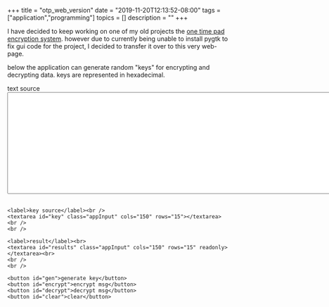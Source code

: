 +++
title = "otp_web_version"
date = "2019-11-20T12:13:52-08:00"
tags = ["application","programming"]
topics = []
description = ""
+++

I have decided to keep working on one of my old projects the [one time pad encryption 
system](/cgi-bin/fossil.cgi/otp_crypt/).   however due to currently being unable to install 
pygtk to fix gui code for the project, I decided to transfer it over to this very web-page.

<!-- more --> 

below the application can generate random "keys" for encrypting and decrypting data. 
keys are represented in hexadecimal.
 
<script defer src="/js/otp_crypt_web.js"></script>

<div id="application">
	<label>text source</label><br />
	<textarea id="msg" class="appInput"	cols="150" rows="15"></textarea>
	<br />
	<br />
	
	<label>key source</label><br />
	<textarea id="key" class="appInput" cols="150" rows="15"></textarea>
	<br />
	<br />
	
	<label>result</label><br>
	<textarea id="results" class="appInput" cols="150" rows="15" readonly></textarea><br>
	<br />
	<br />
	
	<button id="gen">generate key</button>
	<button id="encrypt">encrypt msg</button>
	<button id="decrypt">decrypt msg</button>
	<button id="clear">clear</button>
</div>